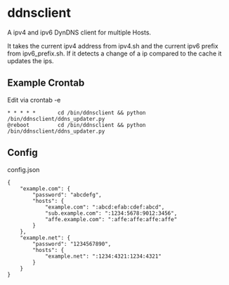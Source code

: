 # ddnsclient
A ipv4 and ipv6 DynDNS client for multiple Hosts.

It takes the current ipv4 address from ipv4.sh and the current ipv6 prefix from ipv6_prefix.sh. If it detects a change of a ip compared to the cache it updates the ips.

## Example Crontab
Edit via crontab -e
```
* * * * *       cd /bin/ddnsclient && python /bin/ddnsclient/ddns_updater.py
@reboot         cd /bin/ddnsclient && python /bin/ddnsclient/ddns_updater.py
```

## Config
config.json
```json:
{
    "example.com": {
        "password": "abcdefg",
        "hosts": {
            "example.com": ":abcd:efab:cdef:abcd",
            "sub.example.com": ":1234:5678:9012:3456",
            "affe.example.com": ":affe:affe:affe:affe"
        }
    },
    "example.net": {
        "password": "1234567890",
        "hosts": {
            "example.net": ":1234:4321:1234:4321"
        }
    }
}
```
